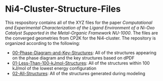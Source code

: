 # Ni4-Cluster-Structure-Files

This respository contains all of the XYZ files for the paper *Computational and Experimental Characterization of the Ligand Environment of a Ni-Oxo Catalyst Supported in the Metal-Organic Framework NU-1000*. The files are the converged geometries from CP2K for the Ni4-cluster. The repository is organized according to the following: 
* [00-Phase-Diagram-and-Key-Structures](https://github.com/getman-research-group/Ni4-Cluster-Structure-Files/tree/main/00-Phase-Diagram-and-Key-Structures): All of the structures appearing on the phase diagram and the key structures based on dPDF
* [01-Less-Than-100-kJmol-Structures](): All of the structures within 100 kJ/mol of the lowest energy configuration 
* [02-All-Structures](): All of the structures generated during modeling
